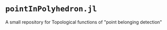 # `pointInPolyhedron.jl`
A small repository for Topological functions of "point belonging detection"
